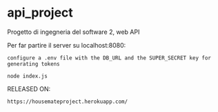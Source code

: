 # api_project
Progetto di ingegneria del software 2, web API


Per far partire il server su localhost:8080:

    configure a .env file with the DB_URL and the SUPER_SECRET key for generating tokens

    node index.js
    
    
 RELEASED ON:
 
    https://housemateproject.herokuapp.com/
    
    
